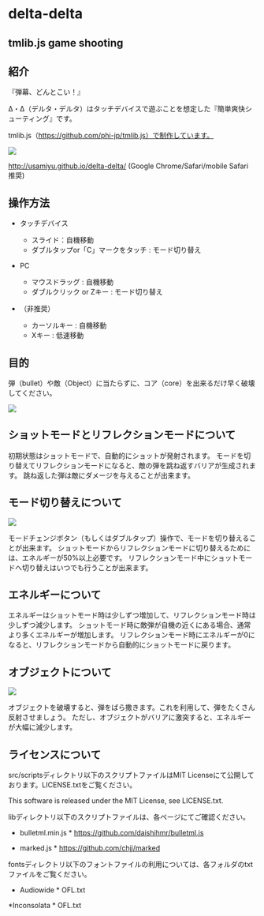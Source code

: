 # delta-delta
## tmlib.js game shooting


## 紹介

『弾幕、どんとこい！』

Δ・Δ（デルタ・デルタ）はタッチデバイスで遊ぶことを想定した『簡単爽快シューティング』です。

tmlib.js（https://github.com/phi-jp/tmlib.js）で制作しています。

<img src="./src/images/screenshot1.png" />

http://usamiyu.github.io/delta-delta/ (Google Chrome/Safari/mobile Safari 推奨)


## 操作方法

  * タッチデバイス
  
    * スライド：自機移動
    * ダブルタップor「C」マークをタッチ : モード切り替え

  * PC
  
    * マウスドラッグ : 自機移動
    * ダブルクリック or Zキー : モード切り替え

  * （非推奨） 
    * カーソルキー : 自機移動
    * Xキー : 低速移動
    

## 目的

   弾（bullet）や敵（Object）に当たらずに、コア（core）を出来るだけ早く破壊してください。
   
   
<img src="./src/images/screenshot2.png" />


## ショットモードとリフレクションモードについて

   初期状態はショットモードで、自動的にショットが発射されます。
   モードを切り替えてリフレクションモードになると、敵の弾を跳ね返すバリアが生成されます。
   跳ね返した弾は敵にダメージを与えることが出来ます。


## モード切り替えについて

   
<img src="./src/images/screenshot3.png" />


   モードチェンジボタン（もしくはダブルタップ）操作で、モードを切り替えることが出来ます。
   ショットモードからリフレクションモードに切り替えるためには、エネルギーが50%以上必要です。
   リフレクションモード中にショットモードへ切り替えはいつでも行うことが出来ます。


## エネルギーについて

   エネルギーはショットモード時は少しずつ増加して、リフレクションモード時は少しずつ減少します。
   ショットモード時に敵弾が自機の近くにある場合、通常より多くエネルギーが増加します。
   リフレクションモード時にエネルギーが0になると、リフレクションモードから自動的にショットモードに戻ります。

## オブジェクトについて


<img src="./src/images/screenshot4.png" />


   オブジェクトを破壊すると、弾をばら撒きます。これを利用して、弾をたくさん反射させましょう。
   ただし、オブジェクトがバリアに激突すると、エネルギーが大幅に減少します。
   
   
## ライセンスについて

src/scriptsディレクトリ以下のスクリプトファイルはMIT Licenseにて公開しております。LICENSE.txtをご覧ください。

This software is released under the MIT License, see LICENSE.txt.


libディレクトリ以下のスクリプトファイルは、各ページにてご確認ください。

   * bulletml.min.js
    * https://github.com/daishihmr/bulletml.js

   * marked.js
    * https://github.com/chjj/marked


fontsディレクトリ以下のフォントファイルの利用については、各フォルダのtxtファイルをご覧ください。

   * Audiowide
    * OFL.txt

   *Inconsolata
    * OFL.txt

